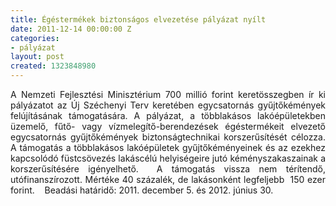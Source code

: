 ```yaml
---
title: Égéstermékek biztonságos elvezetése pályázat nyílt
date: 2011-12-14 00:00:00 Z
categories:
- pályázat
layout: post
created: 1323848980
---
```


<p style="text-align: justify;">A Nemzeti Fejlesztési Minisztérium 700 millió forint keretösszegben ír ki pályázatot az Új Széchenyi Terv keretében egycsatornás gyűjtőkémények felújításának támogatására. A pályázat, a többlakásos lakóépületekben üzemelő, fűtő- vagy vízmelegítő-berendezések égéstermékeit elvezető egycsatornás gyűjtőkémények biztonságtechnikai korszerűsítését célozza. A támogatás a többlakásos lakóépületek gyűjtőkéményeinek és az ezekhez kapcsolódó füstcsövezés lakáscélú helyiségeire jutó kéményszakaszainak a korszerűsítésére igényelhető.&nbsp; A támogatás vissza nem térítendő, utófinanszírozott. Mértéke 40 százalék, de lakásonként legfeljebb&nbsp; 150 ezer forint.&nbsp;&nbsp;&nbsp; Beadási határidő: 2011. december 5. és 2012. június 30.&nbsp;</p>
